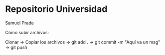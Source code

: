 # Repositorio Universidad
Samuel Prada

Cómo subir archivos:                                                                                                                       

Clonar -> Copiar los archivos -> git add . -> git commit -m "Aquí va un msg" -> git push
